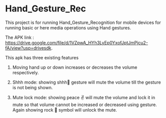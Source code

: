 # Hand_Gesture_Rec
This project is for running Hand_Gesture_Recognition for mobile devices for running basic  or here media operations using Hand gestures.

The APK link : https://drive.google.com/file/d/1VZpwA_HYh3LyEp0YxofJptJmPjcu2-fA/view?usp=drivesdk.

This apk has three existing features

1. Moving hand up or down increases or decreases the volume respectively.

2. Shhh mode: showing shhh🤫 gesture will mute the volume till the gesture is not being shown.

3. Mute lock mode: showing peace ✌️ will mute the volume and lock it in mute so that volume cannot be increased or decreased using gesture. Again showing rock 🤘 symbol will unlock the mute.
